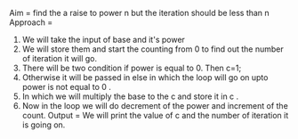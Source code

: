 Aim = find the a raise to power n but the iteration should be less than n
Approach = 
1. We will take the input of base and it's power
2. We will store them and start the counting from 0 to find out the number of iteration it will go.
3. There will be two condition if power is equal to 0. Then c=1;
4. Otherwise it will be passed in else in which the loop will go on upto power is not equal to 0 .
5. In which we will multiply the base to the c and store it in c .
6. Now in the loop we will do decrement of the power and increment of the count.
Output = We will print the value of c and the number of iteration it is going on.
